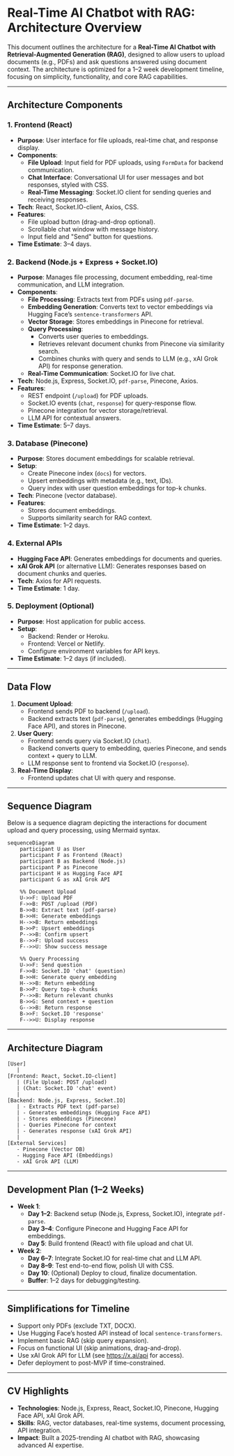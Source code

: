 # Real-Time AI Chatbot with RAG: Architecture Overview

This document outlines the architecture for a **Real-Time AI Chatbot with Retrieval-Augmented Generation (RAG)**, designed to allow users to upload documents (e.g., PDFs) and ask questions answered using document context. The architecture is optimized for a 1–2 week development timeline, focusing on simplicity, functionality, and core RAG capabilities.

---

## Architecture Components

### 1. Frontend (React)
- **Purpose**: User interface for file uploads, real-time chat, and response display.
- **Components**:
  - **File Upload**: Input field for PDF uploads, using `FormData` for backend communication.
  - **Chat Interface**: Conversational UI for user messages and bot responses, styled with CSS.
  - **Real-Time Messaging**: Socket.IO client for sending queries and receiving responses.
- **Tech**: React, Socket.IO-client, Axios, CSS.
- **Features**:
  - File upload button (drag-and-drop optional).
  - Scrollable chat window with message history.
  - Input field and "Send" button for questions.
- **Time Estimate**: 3–4 days.

### 2. Backend (Node.js + Express + Socket.IO)
- **Purpose**: Manages file processing, document embedding, real-time communication, and LLM integration.
- **Components**:
  - **File Processing**: Extracts text from PDFs using `pdf-parse`.
  - **Embedding Generation**: Converts text to vector embeddings via Hugging Face’s `sentence-transformers` API.
  - **Vector Storage**: Stores embeddings in Pinecone for retrieval.
  - **Query Processing**:
    - Converts user queries to embeddings.
    - Retrieves relevant document chunks from Pinecone via similarity search.
    - Combines chunks with query and sends to LLM (e.g., xAI Grok API) for response generation.
  - **Real-Time Communication**: Socket.IO for live chat.
- **Tech**: Node.js, Express, Socket.IO, `pdf-parse`, Pinecone, Axios.
- **Features**:
  - REST endpoint (`/upload`) for PDF uploads.
  - Socket.IO events (`chat`, `response`) for query-response flow.
  - Pinecone integration for vector storage/retrieval.
  - LLM API for contextual answers.
- **Time Estimate**: 5–7 days.

### 3. Database (Pinecone)
- **Purpose**: Stores document embeddings for scalable retrieval.
- **Setup**:
  - Create Pinecone index (`docs`) for vectors.
  - Upsert embeddings with metadata (e.g., text, IDs).
  - Query index with user question embeddings for top-k chunks.
- **Tech**: Pinecone (vector database).
- **Features**:
  - Stores document embeddings.
  - Supports similarity search for RAG context.
- **Time Estimate**: 1–2 days.

### 4. External APIs
- **Hugging Face API**: Generates embeddings for documents and queries.
- **xAI Grok API** (or alternative LLM): Generates responses based on document chunks and queries.
- **Tech**: Axios for API requests.
- **Time Estimate**: 1 day.

### 5. Deployment (Optional)
- **Purpose**: Host application for public access.
- **Setup**:
  - Backend: Render or Heroku.
  - Frontend: Vercel or Netlify.
  - Configure environment variables for API keys.
- **Time Estimate**: 1–2 days (if included).

---

## Data Flow
1. **Document Upload**:
   - Frontend sends PDF to backend (`/upload`).
   - Backend extracts text (`pdf-parse`), generates embeddings (Hugging Face API), and stores in Pinecone.
2. **User Query**:
   - Frontend sends query via Socket.IO (`chat`).
   - Backend converts query to embedding, queries Pinecone, and sends context + query to LLM.
   - LLM response sent to frontend via Socket.IO (`response`).
3. **Real-Time Display**:
   - Frontend updates chat UI with query and response.

---

## Sequence Diagram
Below is a sequence diagram depicting the interactions for document upload and query processing, using Mermaid syntax.

```mermaid
sequenceDiagram
    participant U as User
    participant F as Frontend (React)
    participant B as Backend (Node.js)
    participant P as Pinecone
    participant H as Hugging Face API
    participant G as xAI Grok API

    %% Document Upload
    U->>F: Upload PDF
    F->>B: POST /upload (PDF)
    B->>B: Extract text (pdf-parse)
    B->>H: Generate embeddings
    H-->>B: Return embeddings
    B->>P: Upsert embeddings
    P-->>B: Confirm upsert
    B-->>F: Upload success
    F-->>U: Show success message

    %% Query Processing
    U->>F: Send question
    F->>B: Socket.IO 'chat' (question)
    B->>H: Generate query embedding
    H-->>B: Return embedding
    B->>P: Query top-k chunks
    P-->>B: Return relevant chunks
    B->>G: Send context + question
    G-->>B: Return response
    B->>F: Socket.IO 'response'
    F-->>U: Display response
```

---

## Architecture Diagram
```plaintext
[User]
   |
[Frontend: React, Socket.IO-client]
   | (File Upload: POST /upload)
   | (Chat: Socket.IO 'chat' event)
   |
[Backend: Node.js, Express, Socket.IO]
   | - Extracts PDF text (pdf-parse)
   | - Generates embeddings (Hugging Face API)
   | - Stores embeddings (Pinecone)
   | - Queries Pinecone for context
   | - Generates response (xAI Grok API)
   |
[External Services]
   - Pinecone (Vector DB)
   - Hugging Face API (Embeddings)
   - xAI Grok API (LLM)
```

---

## Development Plan (1–2 Weeks)
- **Week 1**:
  - **Day 1–2**: Backend setup (Node.js, Express, Socket.IO), integrate `pdf-parse`.
  - **Day 3–4**: Configure Pinecone and Hugging Face API for embeddings.
  - **Day 5**: Build frontend (React) with file upload and chat UI.
- **Week 2**:
  - **Day 6–7**: Integrate Socket.IO for real-time chat and LLM API.
  - **Day 8–9**: Test end-to-end flow, polish UI with CSS.
  - **Day 10**: (Optional) Deploy to cloud, finalize documentation.
  - **Buffer**: 1–2 days for debugging/testing.

---

## Simplifications for Timeline
- Support only PDFs (exclude TXT, DOCX).
- Use Hugging Face’s hosted API instead of local `sentence-transformers`.
- Implement basic RAG (skip query expansion).
- Focus on functional UI (skip animations, drag-and-drop).
- Use xAI Grok API for LLM (see https://x.ai/api for access).
- Defer deployment to post-MVP if time-constrained.

---

## CV Highlights
- **Technologies**: Node.js, Express, React, Socket.IO, Pinecone, Hugging Face API, xAI Grok API.
- **Skills**: RAG, vector databases, real-time systems, document processing, API integration.
- **Impact**: Built a 2025-trending AI chatbot with RAG, showcasing advanced AI expertise.
